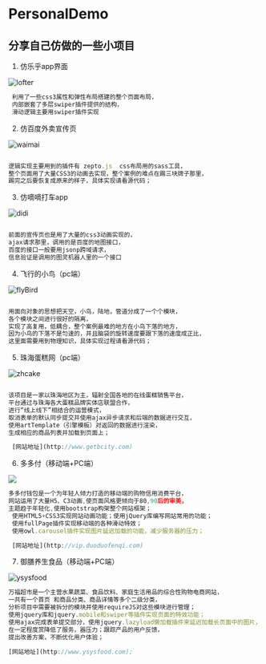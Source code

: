 # PersonalDemo
## 分享自己仿做的一些小项目

1.  仿乐乎app界面

![lofter](images/lofter.jpg)

```js
 利用了一些css3属性和弹性布局搭建的整个页面布局，
 内部嵌套了多层swiper插件提供的结构，
 滑动逻辑主要用swiper插件实现
```






2. 仿百度外卖宣传页

![waimai](images/waimai.jpg)

```js

逻辑实现主要用到的插件有 zepto.js  css布局用的sass工具，
整个页面用了大量CSS3的动画去实现，整个案例的难点在踢三块牌子那里，
踢完之后要恢复成原来的样子，具体实现请看源代码；

```
  





3. 仿嘀嘀打车app

![didi](images/didi.jpg)

```js

前面的宣传页也是用了大量的css3动画实现的，
ajax请求那里，调用的是百度的地图接口，
百度的接口一般要用jsonp跨域请求，
信息验证是调用的图灵机器人里的一个接口

```





4. 飞行的小鸟（pc端）

![flyBird](images/flybird.jpg)

```js

用面向对象的思想把天空，小鸟，陆地，管道分成了一个个模块，
各个模块之间进行很好的隔离，
实现了高复用，低耦合，整个案例最难的地方在小鸟下落的地方，
因为小鸟的下落不是匀速的，并且脑袋的旋转速度要跟下落的速度成正比，
这里面需要用到物理知识，具体实现过程请看源代码；

```



5. 珠海蛋糕网（pc端）

![zhcake](images/zhcake.jpg)

```js

该项目是一家以珠海地区为主，辐射全国各地的在线蛋糕销售平台，
平台通过与珠海各大蛋糕品牌实体店联盟合作，
进行“线上线下”相结合的运营模式，
取消表单的默认同步提交并使用ajax异步请求和后端的数据进行交互，
使用artTemplate（引擎模板）对返回的数据进行渲染，
生成相应的商品列表并加载到页面上；

 [网站地址](http://www.getbcity.com)
```





6. 多多付（移动端+PC端）

![](iamges/vipduoduo.jpg)

```js
多多付钱包是一个为年轻人倾力打造的移动端的购物信用消费平台，
网站运用了大量H5、C3动画,使页面风格更倾向于80,90后的审美，
主题趋于年轻化,使用bootstrap构架整个网站框架；
 使用HTML5+CSS3实现网站动画功能；使用jQuery库编写网站常用的功能；
 使用fullPage插件实现移动端的各种滑动特效；
 使用owl.carousel插件实现图片延迟加载的功能，减少服务器的压力；

 [网站地址](http://vip.duoduofenqi.com)
```



7. 御膳养生食品（移动端+PC端）

![ysysfood](images/ysysmarket.jpg)

```js
万福超市是一个主营水果蔬菜、食品饮料、家庭生活用品的综合性购物电商网站，
一共有一个首页 和商品分类、商品详情等多个二级分类，
分析项目中需要被拆分的模块并使用requireJS对这些模块进行管理；
使用jquery库和jquery.mobile和swiper等插件实现页面的特效功能；
使用ajax完成表单提交部分，使用jquery.lazyload懒加载插件来延迟加载长页面中的图片，
在一定程度赏降低了服务，器压力；跟踪产品的用户反馈，
提出改善方案，不断优化用户体验；

[网站地址](http://www.ysysfood.com);
```
